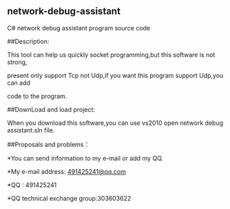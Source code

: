 ## network-debug-assistant

C# network debug assistant program source code


##Description:

This tool can help us quickly socket programming,but this software is not strong,

present only support Tcp not Udp,if you want this program support Udp,you can add

code to the program.

##DownLoad and load project:

When you download this software,you can use vs2010 open network debug assistant.sln file.


##Proposals and problems：

*You can send information to my e-mail or add my QQ.

*My e-mail address: 491425241@qq.com

*QQ : 491425241

*QQ technical exchange group:303603622

